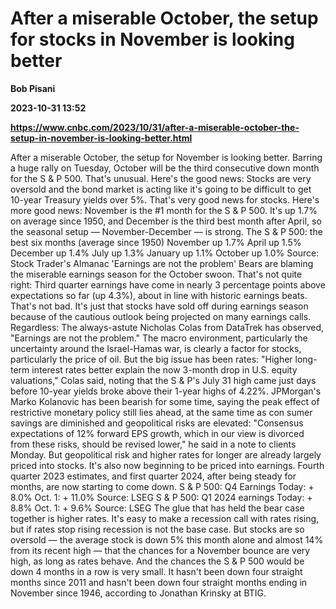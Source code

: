 # After a miserable October, the setup for stocks in November is looking better
**Bob Pisani**

**2023-10-31 13:52**

**https://www.cnbc.com/2023/10/31/after-a-miserable-october-the-setup-in-november-is-looking-better.html**

After a miserable October, the setup for November is looking better. Barring a huge rally on Tuesday, October will be the third consecutive down month for the S & P 500. That's unusual. Here's the good news: Stocks are very oversold and the bond market is acting like it's going to be difficult to get 10-year Treasury yields over 5%. That's very good news for stocks. Here's more good news: November is the #1 month for the S & P 500. It's up 1.7% on average since 1950, and December is the third best month after April, so the seasonal setup — November-December — is strong. The S & P 500: the best six months (average since 1950) November up 1.7% April up 1.5% December up 1.4% July up 1.3% January up 1.1% October up 1.0% Source: Stock Trader's Almanac 'Earnings are not the problem' Bears are blaming the miserable earnings season for the October swoon. That's not quite right: Third quarter earnings have come in nearly 3 percentage points above expectations so far (up 4.3%), about in line with historic earnings beats. That's not bad. It's just that stocks have sold off during earnings season because of the cautious outlook being projected on many earnings calls. Regardless: The always-astute Nicholas Colas from DataTrek has observed, "Earnings are not the problem." The macro environment, particularly the uncertainty around the Israel-Hamas war, is clearly a factor for stocks, particularly the price of oil. But the big issue has been rates: "Higher long-term interest rates better explain the now 3-month drop in U.S. equity valuations," Colas said, noting that the S & P's July 31 high came just days before 10-year yields broke above their 1-year highs of 4.22%. JPMorgan's Marko Kolanovic has been bearish for some time, saying the peak effect of restrictive monetary policy still lies ahead, at the same time as con sumer savings are diminished and geopolitical risks are elevated: "Consensus expectations of 12% forward EPS growth, which in our view is divorced from these risks, should be revised lower," he said in a note to clients Monday. But geopolitical risk and higher rates for longer are already largely priced into stocks. It's also now beginning to be priced into earnings. Fourth quarter 2023 estimates, and first quarter 2024, after being steady for months, are now starting to come down. S & P 500: Q4 Earnings Today: + 8.0% Oct. 1: + 11.0% Source: LSEG S & P 500: Q1 2024 earnings Today: + 8.8% Oct. 1: + 9.6% Source: LSEG The glue that has held the bear case together is higher rates. It's easy to make a recession call with rates rising, but if rates stop rising recession is not the base case. But stocks are so oversold — the average stock is down 5% this month alone and almost 14% from its recent high — that the chances for a November bounce are very high, as long as rates behave. And the chances the S & P 500 would be down 4 months in a row is very small. It hasn't been down four straight months since 2011 and hasn't been down four straight months ending in November since 1946, according to Jonathan Krinsky at BTIG.